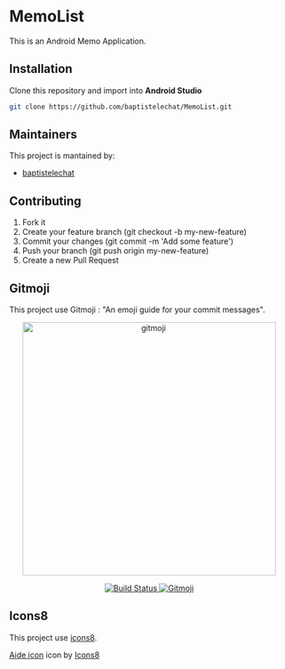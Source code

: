 # MemoList

This is an Android Memo Application.

## Installation
Clone this repository and import into **Android Studio**
```bash
git clone https://github.com/baptistelechat/MemoList.git
```

## Maintainers
This project is mantained by:
* [baptistelechat](https://github.com/baptistelechat)


## Contributing

1. Fork it
2. Create your feature branch (git checkout -b my-new-feature)
3. Commit your changes (git commit -m 'Add some feature')
4. Push your branch (git push origin my-new-feature)
5. Create a new Pull Request

## Gitmoji

This project use Gitmoji : "An emoji guide for your commit messages".

<p align="center">
	<a href="https://gitmoji.carloscuesta.me">
		<img src="https://cloud.githubusercontent.com/assets/7629661/20073135/4e3db2c2-a52b-11e6-85e1-661a8212045a.gif" width="456" alt="gitmoji">
	</a>
</p>
<p align="center">
	<a href="https://travis-ci.org/carloscuesta/gitmoji">
		<img src="https://img.shields.io/travis/carloscuesta/gitmoji/master?style=flat-square"
			 alt="Build Status">
	</a>
	<a href="https://gitmoji.carloscuesta.me">
		<img src="https://img.shields.io/badge/gitmoji-%20😜%20😍-FFDD67.svg?style=flat-square"
			 alt="Gitmoji">
	</a>
</p>

## Icons8

This project use [icons8](https://icones8.fr/).

<a target="_blank" href="https://icones8.fr/icons/set/help">Aide icon</a> icon by <a target="_blank" href="https://icones8.fr">Icons8</a>
